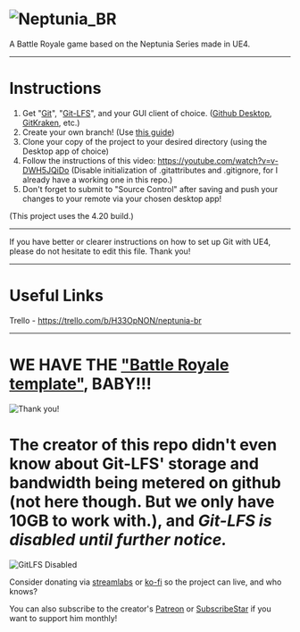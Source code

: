# ![Neptunia_BR](https://trello-attachments.s3.amazonaws.com/5b750c120cf3bb7f77ba1c6a/5b890058aaf9ee71e886b90d/be9d3f8911dd4877d408685a2055913c/ConquestLogo.png) 
A Battle Royale game based on the Neptunia Series made in UE4.

----

# Instructions

1. Get "[Git](http://git-scm.com/downloads)", "[Git-LFS](https://git-lfs.github.com)", and your GUI client of choice. ([Github Desktop](https://desktop.github.com), [GitKraken](https://www.gitkraken.com/), etc.)
2. Create your own branch! (Use [this guide](https://docs.microsoft.com/en-us/vsts/repos/git/git-branching-guidance?view=vsts))
3. Clone your copy of the project to your desired directory (using the Desktop app of choice)
4. Follow the instructions of this video: https://youtube.com/watch?v=v-DWH5JQiDo (Disable initialization of .gitattributes and .gitignore, for I already have a working one in this repo.)
5. Don't forget to submit to "Source Control" after saving and push your changes to your remote via your chosen desktop app!

(This project uses the 4.20 build.)

--------

If you have better or clearer instructions on how to set up Git with UE4, please do not hesitate to edit this file.
Thank you!

--------

# Useful Links

Trello - https://trello.com/b/H33OpNON/neptunia-br

--------

# WE HAVE THE  ["Battle Royale template"](https://sellfy.com/p/DG9f/), BABY!!!
![Thank you!](https://cdn.discordapp.com/attachments/458560978821316630/486124957684727818/unknown.png)

# The creator of this repo didn't even know about Git-LFS' storage and bandwidth being metered on github (not here though. But we only have 10GB to work with.), and *Git-LFS is disabled until further notice.*
![GitLFS Disabled](https://user-images.githubusercontent.com/4536676/44709243-b79ed680-aadb-11e8-8d4d-8b09ece812c1.png)

Consider donating via [streamlabs](https://streamlabs.com/donate/kuletxcore) or [ko-fi](http://ko-fi.com/kuletxcore) so the project can live, and who knows?

You can also subscribe to the creator's [Patreon](http://patreon.com/kuletxcore) or [SubscribeStar](http://subscribestar.com/KuletXCore) if you want to support him monthly!
